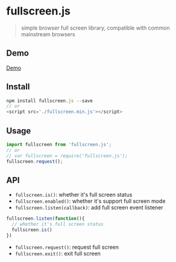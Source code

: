 # fullscreen.js

> simple browser full screen library, compatible with common mainstream browsers

## Demo
[Demo](http://fe1024.com/demos/fullscreen/)

## Install

```js
npm install fullscreen.js --save
// or
<script src='./fullscreen.min.js'></script>
```

## Usage

```js
import fullscreen from 'fullscreen.js';
// or 
// var fullscreen = require('fullscreen.js');
fullscreen.request();
```

## API
- `fullscreen.is()`: whether it's full screen status
- `fullscreen.enabled()`: whether it's support full screen mode
- `fullscreen.listen(callback)`: add full screen event listener
```js
fullscreen.listen(function(){
  // whether it's full screen status
  fullscreen.is()
})
```
- `fullscreen.request()`: request full screen
- `fullscreen.exit()`: exit full screen

